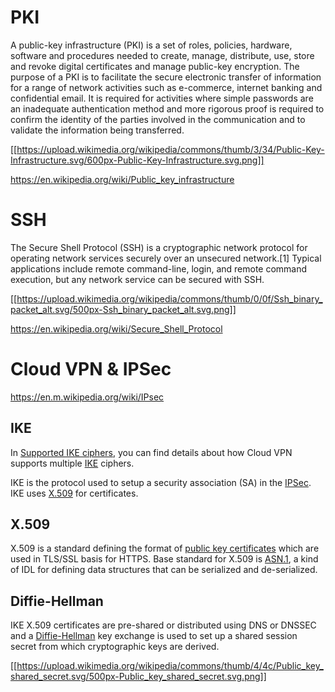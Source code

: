 # PKI

A public-key infrastructure (PKI) is a set of roles, policies, hardware, software and procedures needed to create, manage, distribute, use, store and revoke digital certificates and manage public-key encryption. The purpose of a PKI is to facilitate the secure electronic transfer of information for a range of network activities such as e-commerce, internet banking and confidential email. It is required for activities where simple passwords are an inadequate authentication method and more rigorous proof is required to confirm the identity of the parties involved in the communication and to validate the information being transferred.

[[https://upload.wikimedia.org/wikipedia/commons/thumb/3/34/Public-Key-Infrastructure.svg/600px-Public-Key-Infrastructure.svg.png]]

https://en.wikipedia.org/wiki/Public_key_infrastructure

# SSH

The Secure Shell Protocol (SSH) is a cryptographic network protocol for operating network services securely over an unsecured network.[1] Typical applications include remote command-line, login, and remote command execution, but any network service can be secured with SSH.

[[https://upload.wikimedia.org/wikipedia/commons/thumb/0/0f/Ssh_binary_packet_alt.svg/500px-Ssh_binary_packet_alt.svg.png]]

https://en.wikipedia.org/wiki/Secure_Shell_Protocol

# Cloud VPN & IPSec

https://en.m.wikipedia.org/wiki/IPsec


## IKE

In [Supported IKE ciphers](https://cloud.google.com/network-connectivity/docs/vpn/concepts/supported-ike-ciphers), you can find details about how Cloud VPN supports multiple [IKE](https://en.wikipedia.org/wiki/Internet_Key_Exchange) ciphers. 

IKE is the protocol used to setup a security association (SA) in the [IPSec](https://en.wikipedia.org/wiki/IPsec).  IKE uses [X.509](https://en.wikipedia.org/wiki/X.509) for certificates.  

## X.509

X.509 is a standard defining the format of [public key certificates](https://en.wikipedia.org/wiki/Public-key_cryptography) which are used in TLS/SSL basis for HTTPS.  Base standard for X.509 is [ASN.1](https://en.wikipedia.org/wiki/ASN.1), a kind of IDL for defining data structures that can be serialized and de-serialized.  

## Diffie-Hellman 

IKE X.509 certificates
are pre-shared or distributed using DNS or DNSSEC and a [Diffie-Hellman](https://en.wikipedia.org/wiki/Diffie%E2%80%93Hellman_key_exchange) key exchange is used to set up a shared session secret from which cryptographic keys are derived.

[[https://upload.wikimedia.org/wikipedia/commons/thumb/4/4c/Public_key_shared_secret.svg/500px-Public_key_shared_secret.svg.png]]